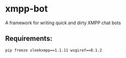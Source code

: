 xmpp-bot
========

A framework for writing quick and dirty XMPP chat bots


## Requirements:

`pip freeze
sleekxmpp==1.1.11
wsgiref==0.1.2`



